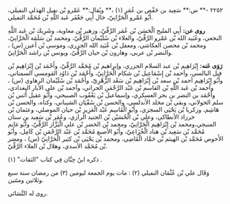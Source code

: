 ٢٢٥٢ -** س:** سَعِيد بن حَفْص بن عُمَر (١) ،** ويُقال:** عَمْرو بْن نفيل الهذلي النفيلي، أَبُو عَمْرو الْحَرَّانِيّ، خال أَبِي جَعْفَر عَبد اللَّهِ بْن مُحَمَّد النفيلي.

**روى عن:** أَبِي المليح الْحَسَن بْن عُمَر الرَّقِّيّ، وزهير بْن معاوية، وشَرِيك بْن عَبد اللَّهِ النخعي، وعُبَيد الله بْن عَمْرو الرَّقِّيّ، والعلاء بْن سُلَيْمان الرَّقِّيّ، ومحمد بْن سَلَمَة الْحَرَّانِيّ، ومحمد بْن محصن العكاشي، ومعقل بْن عُبَيد الله الجزري، وموسى بْن أعين (س) ، والنضر بْن عربي، وهارون بْن حيان الرَّقِّيّ، ويونس بْن راشد الْحَرَّانِيّ.

**رَوَى عَنه:** إِبْرَاهِيم بْن عبد السلام الجزري، وإبراهيم بْن مُحَمَّد الرَّقِّيّ، وأَحْمَد بْن إِبْرَاهِيم بْن فيل البالسي، وأحمد بْن إِسْمَاعِيل بْن شكام الْحَرَّانِيّ، وأَحْمَد بْن دَاوُد القومسي السمناني، وأَبُو إِبْرَاهِيم أحمد بْن سعد بْن إِبْرَاهِيم بْن سَعْد الزُّهْرِيّ، وأَحْمَد بْن سُلَيْمان الرهاوي (س) ، وأحمد بْن عَبد اللَّهِ بْن القاسم بْن عَبْد الرَّحْمَنِ الحراني، وأحمد بْن علي الأبار البغدادي، وأَحْمَد بن النضر بن بحر العسكري، وإسماعيل بْن يَعْقُوب الصبيحي، وأَبُو عقيل أَنَس بْن سلم الخولاني، وبقي بْن مخلد الأندلسي، والحسن بْن سُفْيَان الشيباني، وكناه، والحسن بْن هَاشِم، وزكريا بْن يَحْيَى السجزي، وأَبُو الْقَاسِم عَبْد الْعَزِيزِ بْن حيان الموصلي، وعثمان بْن خرزاذ الأنطاكي، وعلي بْن الْحُسَيْن بْن الجنيد الرازي، وعُمَر بْن سَعِيد بن سنان المنبجي،ومحمد بْن إِبْرَاهِيم الْحَرَّانِيّ، ومحمد بْن الخضر بْن علي الْبَزَّاز الرَّقِّيّ، وأَبُو غانم مُحَمَّد بْن سَعِيد بْن هناد الْخُزَاعِيّ، وأَبُو الأصبغ مُحَمَّد بْن عَبْد الرَّحْمَنِ بْن كَامِل، وأَبُو الأَحوص مُحَمَّد بْن الهيثم بْن حَمَّاد الْقَاضِي، ومحمد بْن يَحْيَى بْن كثير الْحَرَّانِيّ (س) ، ومضر بْن مُحَمَّد الأسدي، وهلال بْن العلاء الرَّقِّيّ.

ذكره ابنُ حِبَّان فِي كتاب "الثقات" (١) .

وَقَال علي بْن عُثْمَان النفيلي (٢) : مات يوم الجمعة ليومين (٣) من رمضان سنة سبع وثلاثين ومئتين.

روى له النَّسَائي.